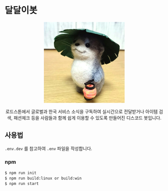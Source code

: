 # 달달이봇

<p align="center">
  <a href="" target="blank"><img src="./images/daldalee.png" width="256" alt="Daldalee Logo" /></a>
</p>
<p align="center">로드스톤에서 글로벌과 한국 서비스 소식을 구독하여 실시간으로 전달받거나 아이템 검색, 패션체크 등을 사람들과 함께 쉽게 이용할 수 있도록 만들어진 디스코드 봇입니다.</p>

## 사용법

`.env.dev` 를 참고하여 `.env` 파일을 작성합니다.

### npm

```bash
$ npm run init
$ npm run build:linux or build:win
$ npm run start
```
